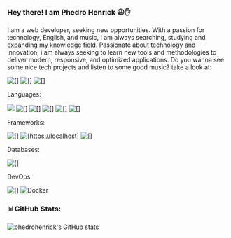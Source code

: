 ###  Hey there! I am Phedro Henrick 😃✋ 

I am a web developer, seeking new opportunities. With a passion for technology, English, and music, I am always searching, studying and expanding my knowledge field.  Passionate about technology and innovation, i am always seeking to learn new tools and methodologies to deliver modern, responsive, and optimized applications.
Do you wanna see some nice tech projects and listen to some good music? take a look at: 

[![[]](https://img.shields.io/badge/Spotify-1ED760?&style=for-the-badge&logo=spotify&logoColor=white
)](https://open.spotify.com/playlist/31WmLf9F6otfcqq7U0UhvV?si=30e2639e52d948ad)
[![[]](https://img.shields.io/badge/Instagram-E4405F?style=for-the-badge&logo=instagram&logoColor=white
)](https://www.instagram.com/asking_dev/)
[![[]](https://camo.githubusercontent.com/ca37c479138ad84282fa843052c592fb890dfb3b678d87b6bb9a3f6a979bc040/68747470733a2f2f696d672e736869656c64732e696f2f62616467652f506f7274666f6c696f2d3030303030303f7374796c653d666f722d7468652d6261646765266c6f676f3d76657263656c266c6f676f436f6c6f723d7768697465
)](https://www.phedrohenrick-portifolio.com.br/)

Languages:

[![](https://img.shields.io/badge/JavaScript-323330?style=for-the-badge&logo=javascript&logoColor=F7DF1E
)]()
[![[]](https://img.shields.io/badge/Kotlin-0095D5?&style=for-the-badge&logo=kotlin&logoColor=white
)]()
[![[]](https://img.shields.io/badge/Java-ED8B00?style=for-the-badge&logo=openjdk&logoColor=white
)]()
[![[]](https://img.shields.io/badge/TypeScript-007ACC?style=for-the-badge&logo=typescript&logoColor=white
)]()
[![[]](    https://img.shields.io/badge/HTML5-E34F26?style=for-the-badge&logo=html5&logoColor=white
)]()
[![[]](https://img.shields.io/badge/CSS3-1572B6?style=for-the-badge&logo=css3&logoColor=white
)]()

Frameworks:

[![[]](https://img.shields.io/badge/Spring-6DB33F?style=for-the-badge&logo=spring&logoColor=white
)]()
[![[https://localhost]](https://img.shields.io/badge/React-20232A?style=for-the-badge&logo=react&logoColor=61DAFB
)](https://localhost:4200)
[![[]](https://img.shields.io/badge/Angular-DD0031?style=for-the-badge&logo=angular&logoColor=white
)]()

Databases:

[![[]](https://img.shields.io/badge/PostgreSQL-316192?style=for-the-badge&logo=postgresql&logoColor=white
)]()

DevOps: 


[![[]](https://img.shields.io/badge/GIT-E44C30?style=for-the-badge&logo=git&logoColor=white
)]()
![Docker](https://img.shields.io/badge/docker-%230db7ed.svg?style=for-the-badge&logo=docker&logoColor=white)

### 📊GitHub Stats:

![phedrohenrick's GitHub stats](https://github-readme-stats.vercel.app/api?username=phedrohenrick&show_icons=true&theme=tokyonight)
